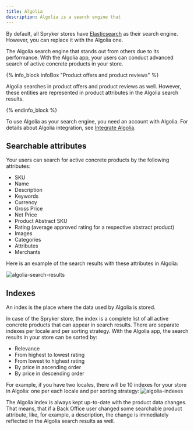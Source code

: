 ```yaml
---
title: Algolia
description: Algolia is a search engine that 
---
```


By default, all Spryker stores have [Elasticsearch](https://www.elastic.co/elasticsearch/) as their search engine. However, you can replace it with the Algolia one.

The Algolia search engine that stands out from others due to its performance. With the Algolia app, your users can conduct advanced search of active concrete products in your store. 

{% info_block infoBox "Product offers and product reviews" %}

Algolia searches in product offers and product reviews as well. However, these entities are represented in product attributes in the Algolia search results.

{% endinfo_block %}

To use Algolia as your search engine, you need an account with Algolia. For details about Algolia integration, see [Integrate Algolia](/docs/pbc/all/search/integrate-algolia.html).

## Searchable attributes

Your users can search for active concrete products by the following attributes:

- SKU
- Name
- Description
- Keywords
- Currency
- Gross Price
- Net Price
- Product Abstract SKU
- Rating (average approved rating for a respective abstract product)
- Images
- Categories
- Attributes
- Merchants

Here is an example of the search results with these attributes in Algolia:

![algolia-search-results](https://spryker.s3.eu-central-1.amazonaws.com/docs/pbc/all/search/algolia/algolia/algolia-search-results.png)

## Indexes

An index is the place where the data used by Algolia is stored.

In case of the Spryker store, the index is a complete list of all active concrete products that can appear in search results.
There are separate indexes per locale and per sorting strategy. With the Algolia app, the search results in your store can be sorted by:

- Relevance
- From highest to lowest rating
- From lowest to highest rating
- By price in ascending order
- By price in descending order

For example, if you have two locales, there will be 10 indexes for your store in Algolia: one per each locale and per sorting strategy:
![algolia-indexes](https://spryker.s3.eu-central-1.amazonaws.com/docs/pbc/all/search/algolia/algolia/algolia-index.png)

The Algolia index is always kept up-to-date with the product data changes. That means, that if a Back Office user changed some searchable product attribute, like, for example, a description, the change is immediately reflected in the Algolia search results as well.
